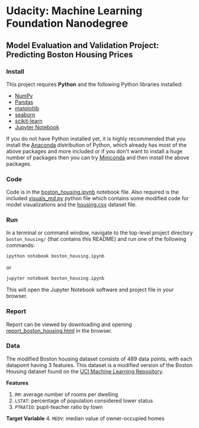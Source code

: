 # Udacity: Machine Learning Foundation Nanodegree

## Model Evaluation and Validation Project: Predicting Boston Housing Prices

### Install

This project requires **Python** and the following Python libraries installed:

- [NumPy](https://www.numpy.org/)
- [Pandas](https://pandas.pydata.org/)
- [matplotlib](https://matplotlib.org/)
- [seaborn](https://seaborn.pydata.org/)
- [scikit-learn](https://scikit-learn.org/stable/)
- [Jupyter Notebook](https://ipython.org/notebook.html)

If you do not have Python installed yet, it is highly recommended that you install the [Anaconda](https://www.anaconda.com/download/) distribution of Python, which already has most of the above packages and more included or if you don't want to install a huge number of packages then you can try [Miniconda](https://conda.io/miniconda.html) and then install the above packages.

### Code

Code is in the [boston_housing.ipynb](boston_housing.ipynb) notebook file. Also required is the included [visuals_md.py](visuals_md.py) python file which contains some modified code for model visualizations and the [housing.csv](housing.csv) dataset file.

### Run

In a terminal or command window, navigate to the top-level project directory `boston_housing/` (that contains this README) and run one of the following commands:

```bash
ipython notebook boston_housing.ipynb
```  

or

```bash
jupyter notebook boston_housing.ipynb
```

This will open the Jupyter Notebook software and project file in your browser.

### Report

Report can be viewed by downloading and opening [report_boston_housing.html](report_boston_housing.html) in the browser.

### Data

The modified Boston housing dataset consists of 489 data points, with each datapoint having 3 features. This dataset is a modified version of the Boston Housing dataset found on the [UCI Machine Learning Repository](https://archive.ics.uci.edu/ml/datasets/Housing).

**Features**
1.  `RM`: average number of rooms per dwelling
2. `LSTAT`: percentage of population considered lower status
3. `PTRATIO`: pupil-teacher ratio by town

**Target Variable**
4. `MEDV`: median value of owner-occupied homes
